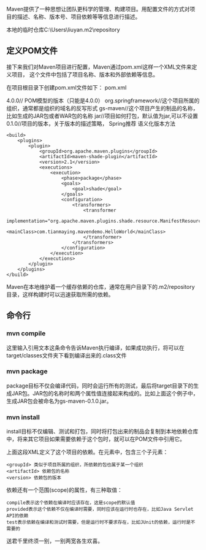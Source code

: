 
Maven提供了一种思想让团队更科学的管理、构建项目。用配置文件的方式对项目的描述、名称、版本号、项目依赖等等信息进行描述。

本地的临时仓库C:\Users\liuyan\.m2\repository

## 定义POM文件

接下来我们对Maven项目进行配置，Maven通过pom.xml这样一个XML文件来定义项目，
这个文件中包括了项目名称、版本和外部依赖等信息。

在项目根目录下创建pom.xml文件如下：
pom.xml
<?xml version="1.0" encoding="UTF-8"?>
<project xmlns="http://maven.apache.org/POM/4.0.0" xmlns:xsi="http://www.w3.org/2001/XMLSchema-instance"
    xsi:schemaLocation="http://maven.apache.org/POM/4.0.0 http://maven.apache.org/maven-v4_0_0.xsd">
    <modelVersion>4.0.0</modelVersion>// POM模型的版本（只能是4.0.0）
    <groupId>org.springframework</groupId>//这个项目所属的组织，通常都是组织的域名的反写形式
    <artifactId>gs-maven</artifactId>//这个项目产生的制品的名称，比如生成的JAR包或者WAR包的名称
    <packaging>jar</packaging>//项目如何打包，默认值为jar,可以不设置
    <version>0.1.0</version>//项目的版本，关于版本的描述策略， Spring推荐 语义化版本方法

    <build>
        <plugins>
            <plugin>
                <groupId>org.apache.maven.plugins</groupId>
                <artifactId>maven-shade-plugin</artifactId>
                <version>2.1</version>
                <executions>
                    <execution>
                        <phase>package</phase>
                        <goals>
                            <goal>shade</goal>
                        </goals>
                        <configuration>
                            <transformers>
                                <transformer
                                    implementation="org.apache.maven.plugins.shade.resource.ManifestResourceTransformer">
                                    <mainClass>com.tianmaying.mavendemo.HelloWorld</mainClass>
                                </transformer>
                            </transformers>
                        </configuration>
                    </execution>
                </executions>
            </plugin>
        </plugins>
    </build>
</project>

Maven在本地维护着一个缓存依赖的仓库，通常在用户目录下的.m2/repository目录，这样构建时可以迅速获取所需的依赖。
## 命令行
### mvn compile  
这里输入引用文本这条命令告诉Maven执行编译，如果成功执行，将可以在target/classes文件夹下看到编译出来的.class文件
### mvn package  
package目标不仅会编译代码，同时会运行所有的测试，最后将target目录下的生成JAR包。JAR包的名称时<artifactId>和<version>两个属性值连接起来构成的。比如上面这个例子中，生成JAR包会被命名为gs-maven-0.1.0.jar。
### mvn install  
install目标不仅编辑、测试和打包，同时将打包出来的制品会复制到本地依赖仓库中，将来其它项目如果需要依赖于这个包时，就可以在POM文件中引用它。


上面这段XML定义了这个项目的依赖。在<depency>元素中，包含三个子元素：

    <groupId> 类似于项目所属的组织，所依赖的包也属于某一个组织
    <artifactId> 依赖包的名称
    <version> 依赖包的版本

依赖还有一个范围(scope)的属性，有三种取值：

    compile表示这个依赖在编译时应该存在，这是scope的默认值
    provided表示这个依赖不仅在编译时需要，同时应该在运行时也存在，比如Java Servlet API的依赖
    test表示依赖在编译和测试时需要，但是运行时不要求存在，比如JUnit的依赖，运行时是不需要的





























送君千里终须一别，一别两宽各生欢喜。
